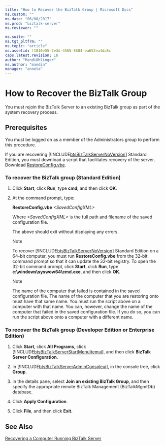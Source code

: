 ```yaml
---
title: "How to Recover the BizTalk Group | Microsoft Docs"
ms.custom: ""
ms.date: "06/08/2017"
ms.prod: "biztalk-server"
ms.reviewer: ""

ms.suite: ""
ms.tgt_pltfrm: ""
ms.topic: "article"
ms.assetid: f1010e55-7e3d-4565-8604-ea652ea4da8c
caps.latest.revision: 18
author: "MandiOhlinger"
ms.author: "mandia"
manager: "anneta"
---
```

# How to Recover the BizTalk Group
You must rejoin the BizTalk Server to an existing BizTalk group as part of the system recovery process.  
  
## Prerequisites  
 You must be logged on as a member of the Administrators group to perform this procedure.  
  
 If you are recovering [!INCLUDE[btsBizTalkServerNoVersion](../includes/btsbiztalkservernoversion-md.md)] Standard Edition, you must download a script that facilitates recovery of the server. Download [RestoreConfig.vbe](http://go.microsoft.com/fwlink/?LinkID=195799).  
  
### To recover the BizTalk group (Standard Edition)  
  
1.  Click **Start**, click **Run**, type **cmd**, and then click **OK**.  
  
2.  At the command prompt, type:  
  
     **RestoreConfig.vbe**  *\<SavedConfigXML>*  
  
     Where *\<SavedConfigXML>* is the full path and filename of the saved configuration file.  
  
     The above should exit without displaying any errors.  
  
    > [!NOTE]
    >  To recover [!INCLUDE[btsBizTalkServerNoVersion](../includes/btsbiztalkservernoversion-md.md)] Standard Edition on a 64-bit computer, you must run **RestoreConfig.vbe** from the 32-bit command prompt so that it can update the 32-bit registry. To open the 32-bit command prompt, click **Start**, click **Run**, type **c:\windows\syswow64\cmd.exe**, and then click **OK**.  
  
    > [!NOTE]
    >  The name of the computer that failed is contained in the saved configuration file. The name of the computer that you are restoring onto must have that same name. You must run the script above on a computer with that name. You can, however, change the name of the computer that failed in the saved configuration file. If you do so, you can run the script above onto a computer with a different name.  
  
### To recover the BizTalk group (Developer Edition or Enterprise Edition)  
  
1.  Click **Start**, click **All Programs**, click [!INCLUDE[btsBizTalkServerStartMenuItemui](../includes/btsbiztalkserverstartmenuitemui-md.md)], and then click **BizTalk Server Configuration**.  
  
2.  In [!INCLUDE[btsBizTalkServerAdminConsoleui](../includes/btsbiztalkserveradminconsoleui-md.md)], in the console tree, click **Group**.  
  
3.  In the details pane, select **Join an existing BizTalk Group**, and then specify the appropriate remote BizTalk Management (BizTalkMgmtDb) database.  
  
4.  Click **Apply Configuration**.  
  
5.  Click **File**, and then click **Exit**.  
  
## See Also  
 [Recovering a Computer Running BizTalk Server](../core/recovering-a-computer-running-biztalk-server.md)